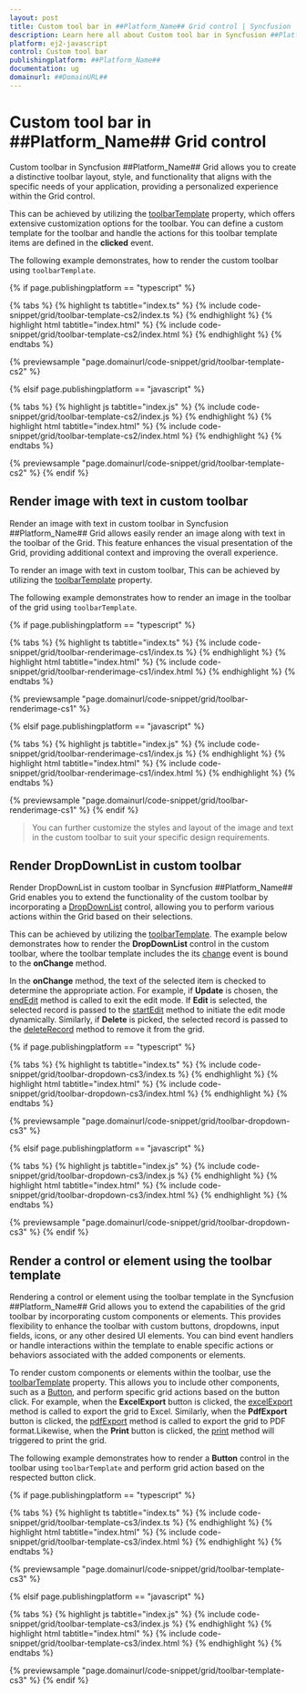 ```yaml
---
layout: post
title: Custom tool bar in ##Platform_Name## Grid control | Syncfusion
description: Learn here all about Custom tool bar in Syncfusion ##Platform_Name## Grid control of Syncfusion Essential JS 2 and more.
platform: ej2-javascript
control: Custom tool bar 
publishingplatform: ##Platform_Name##
documentation: ug
domainurl: ##DomainURL##
---
```


# Custom tool bar in ##Platform_Name## Grid control

Custom toolbar in Syncfusion ##Platform_Name## Grid allows you to create a distinctive toolbar layout, style, and functionality that aligns with the specific needs of your application, providing a personalized experience within the Grid control.

This can be achieved by utilizing the [toolbarTemplate](../../api/grid/#toolbartemplate) property, which offers extensive customization options for the toolbar. You can define a custom template for the toolbar and handle the actions for this toolbar template items are defined in the **clicked** event.

The following example demonstrates, how to render the custom toolbar using `toolbarTemplate`.

{% if page.publishingplatform == "typescript" %}

 {% tabs %}
{% highlight ts tabtitle="index.ts" %}
{% include code-snippet/grid/toolbar-template-cs2/index.ts %}
{% endhighlight %}
{% highlight html tabtitle="index.html" %}
{% include code-snippet/grid/toolbar-template-cs2/index.html %}
{% endhighlight %}
{% endtabs %}
        
{% previewsample "page.domainurl/code-snippet/grid/toolbar-template-cs2" %}

{% elsif page.publishingplatform == "javascript" %}

{% tabs %}
{% highlight js tabtitle="index.js" %}
{% include code-snippet/grid/toolbar-template-cs2/index.js %}
{% endhighlight %}
{% highlight html tabtitle="index.html" %}
{% include code-snippet/grid/toolbar-template-cs2/index.html %}
{% endhighlight %}
{% endtabs %}

{% previewsample "page.domainurl/code-snippet/grid/toolbar-template-cs2" %}
{% endif %}

## Render image with text in custom toolbar

Render an image with text in custom toolbar in Syncfusion ##Platform_Name## Grid allows easily render an image along with text in the toolbar of the Grid. This feature enhances the visual presentation of the Grid, providing additional context and improving the overall experience.

To render an image with text in custom toolbar, This can be achieved by utilizing the [toolbarTemplate](../../api/grid/#toolbartemplate) property.

The following example demonstrates how to render an image in the toolbar of the grid using `toolbarTemplate`.

{% if page.publishingplatform == "typescript" %}

 {% tabs %}
{% highlight ts tabtitle="index.ts" %}
{% include code-snippet/grid/toolbar-renderimage-cs1/index.ts %}
{% endhighlight %}
{% highlight html tabtitle="index.html" %}
{% include code-snippet/grid/toolbar-renderimage-cs1/index.html %}
{% endhighlight %}
{% endtabs %}
        
{% previewsample "page.domainurl/code-snippet/grid/toolbar-renderimage-cs1" %}

{% elsif page.publishingplatform == "javascript" %}

{% tabs %}
{% highlight js tabtitle="index.js" %}
{% include code-snippet/grid/toolbar-renderimage-cs1/index.js %}
{% endhighlight %}
{% highlight html tabtitle="index.html" %}
{% include code-snippet/grid/toolbar-renderimage-cs1/index.html %}
{% endhighlight %}
{% endtabs %}

{% previewsample "page.domainurl/code-snippet/grid/toolbar-renderimage-cs1" %}
{% endif %}

> You can further customize the styles and layout of the image and text in the custom toolbar to suit your specific design requirements.

## Render DropDownList in custom toolbar

Render DropDownList in custom toolbar in Syncfusion ##Platform_Name## Grid enables you to extend the functionality of the custom toolbar by incorporating a [DropDownList](../../drop-down-list/getting-started) control, allowing you to perform various actions within the Grid based on their selections.

This can be achieved by utilizing the [toolbarTemplate](../../api/grid/#toolbartemplate). The example below demonstrates how to render the **DropDownList** control in the custom toolbar, where the toolbar template includes the its [change](../../api/drop-down-list#change) event is bound to the **onChange** method.

In the **onChange** method, the text of the selected item is checked to determine the appropriate action. For example, if **Update** is chosen, the [endEdit](../../api/grid#endedit) method is called to exit the edit mode. If **Edit** is selected, the selected record is passed to the [startEdit](../../api/grid#startedit) method to initiate the edit mode dynamically. Similarly, if **Delete** is picked, the selected record is passed to the [deleteRecord](../../api/grid#deleterecord) method to remove it from the grid.

{% if page.publishingplatform == "typescript" %}

 {% tabs %}
{% highlight ts tabtitle="index.ts" %}
{% include code-snippet/grid/toolbar-dropdown-cs3/index.ts %}
{% endhighlight %}
{% highlight html tabtitle="index.html" %}
{% include code-snippet/grid/toolbar-dropdown-cs3/index.html %}
{% endhighlight %}
{% endtabs %}
        
{% previewsample "page.domainurl/code-snippet/grid/toolbar-dropdown-cs3" %}

{% elsif page.publishingplatform == "javascript" %}

{% tabs %}
{% highlight js tabtitle="index.js" %}
{% include code-snippet/grid/toolbar-dropdown-cs3/index.js %}
{% endhighlight %}
{% highlight html tabtitle="index.html" %}
{% include code-snippet/grid/toolbar-dropdown-cs3/index.html %}
{% endhighlight %}
{% endtabs %}

{% previewsample "page.domainurl/code-snippet/grid/toolbar-dropdown-cs3" %}
{% endif %}

## Render a control or element using the toolbar template

Rendering a control or element using the toolbar template in the Syncfusion ##Platform_Name## Grid allows you to extend the capabilities of the grid toolbar by incorporating custom components or elements. This provides flexibility to enhance the toolbar with custom buttons, dropdowns, input fields, icons, or any other desired UI elements. You can bind event handlers or handle interactions within the template to enable specific actions or behaviors associated with the added components or elements.

To render custom components or elements within the toolbar, use the [toolbarTemplate](../../api/grid/#toolbartemplate) property. This allows you to include other components, such as a [Button](../../button/getting-started), and perform specific grid actions based on the button click. For example, when the **ExcelExport** button is clicked, the [excelExport](../../api/grid/#excelexport) method is called to export the grid to Excel. Similarly, when the **PdfExport** button is clicked, the [pdfExport](../../api/grid/#pdfexport) method is called to export the grid to PDF format.Likewise, when the **Print** button is clicked, the [print](../../api/grid/#print) method will triggered to print the grid.

The following example demonstrates how to render a **Button** control in the toolbar using `toolbarTemplate` and perform grid action based on the respected button click.

{% if page.publishingplatform == "typescript" %}

 {% tabs %}
{% highlight ts tabtitle="index.ts" %}
{% include code-snippet/grid/toolbar-template-cs3/index.ts %}
{% endhighlight %}
{% highlight html tabtitle="index.html" %}
{% include code-snippet/grid/toolbar-template-cs3/index.html %}
{% endhighlight %}
{% endtabs %}
        
{% previewsample "page.domainurl/code-snippet/grid/toolbar-template-cs3" %}

{% elsif page.publishingplatform == "javascript" %}

{% tabs %}
{% highlight js tabtitle="index.js" %}
{% include code-snippet/grid/toolbar-template-cs3/index.js %}
{% endhighlight %}
{% highlight html tabtitle="index.html" %}
{% include code-snippet/grid/toolbar-template-cs3/index.html %}
{% endhighlight %}
{% endtabs %}

{% previewsample "page.domainurl/code-snippet/grid/toolbar-template-cs3" %}
{% endif %}